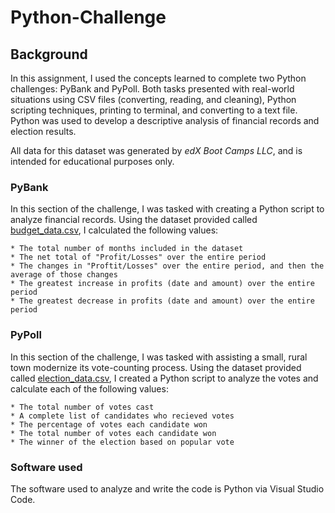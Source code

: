 # **Python-Challenge**

## Background 
In this assignment, I used the concepts learned to complete two Python challenges: PyBank and PyPoll. Both tasks presented with real-world situations using CSV files (converting, reading, and cleaning), Python scripting techniques, printing to terminal, and converting to a text file. Python was used to develop a descriptive analysis of financial records and election results. 

All data for this dataset was generated by _edX Boot Camps LLC_, and is intended for educational purposes only. 

### PyBank
In this section of the challenge, I was tasked with creating a Python script to analyze financial records. Using the dataset provided called [budget_data.csv](https://github.com/maddieemihle/python-challenge/blob/882b5ad312abab207d0f6b0eb2f1912d726af0cd/PyBank/Resources/budget_data.csv), I calculated the following values:

    * The total number of months included in the dataset 
    * The net total of "Profit/Losses" over the entire period
    * The changes in "Proftit/Losses" over the entire period, and then the average of those changes
    * The greatest increase in profits (date and amount) over the entire period
    * The greatest decrease in profits (date and amount) over the entire period 

### PyPoll
In this section of the challenge, I was tasked with assisting a small, rural town modernize its vote-counting process. Using the dataset provided called [election_data.csv](https://github.com/maddieemihle/python-challenge/blob/ebef338cd2dbb5df2f06b204708d00e6f835ee6c/PyPoll/Resources/election_data.csv), I created a Python script to analyze the votes and calculate each of the following values: 

    * The total number of votes cast
    * A complete list of candidates who recieved votes
    * The percentage of votes each candidate won
    * The total number of votes each candidate won 
    * The winner of the election based on popular vote 

### Software used
The software used to analyze and write the code is Python via Visual Studio Code.
